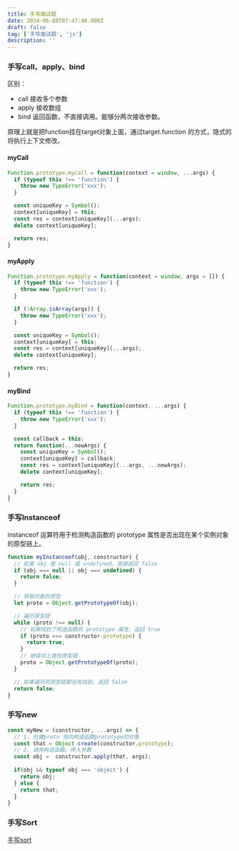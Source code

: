 ```yaml
---
title: 手写面试题
date: 2024-06-08T07:47:40.000Z
draft: false
tag: ['手写面试题', 'js']
description: ''
---
```

### 手写call、apply、bind
区别：
- call 接收多个参数
- apply 接收数组
- bind 返回函数，不直接调用。能够分两次接收参数。

原理上就是把function挂在target对象上面，通过target.function 的方式，隐式的将执行上下文修改。
#### myCall
```js
Function.prototype.myCall = function(context = window, ...args) {
  if (typeof this !== 'function') {
    throw new TypeError('xxx');
  }

  const uniqueKey = Symbol();
  context[uniqueKey] = this;
  const res = context[uniqueKey](...args);
  delete context[uniqueKey];

  return res;
}
```
#### myApply
```js
Function.prototype.myApply = function(context = window, args = []) {
  if (typeof this !== 'function') {
    throw new TypeError('xxx');
  }

  if (!Array.isArray(args)) {
    throw new TypeError('xxx');
  }

  const uniqueKey = Symbol();
  context[uniqueKey] = this;
  const res = context[uniqueKey](...args);
  delete context[uniqueKey];

  return res;
}
```
#### myBind
```js
Function.prototype.myBind = function(context, ...args) {
  if (typeof this !== 'function') {
    throw new TypeError('xxx');
  }

  const callback = this;
  return function(...newArgs) {
    const uniqueKey = Symbol();
    context[uniqueKey] = callback;
    const res = context[uniqueKey](...args, ...newArgs);
    delete context[uniqueKey];

    return res;
  }
}
```

### 手写Instanceof
instanceof 运算符用于检测构造函数的 prototype 属性是否出现在某个实例对象的原型链上。
```js
function myInstanceof(obj, constructor) {
  // 如果 obj 是 null 或 undefined，直接返回 false
  if (obj === null || obj === undefined) {
    return false;
  }

  // 获取对象的原型
  let proto = Object.getPrototypeOf(obj);

  // 遍历原型链
  while (proto !== null) {
    // 如果找到了构造函数的 prototype 属性，返回 true
    if (proto === constructor.prototype) {
      return true;
    }
    // 继续向上查找原型链
    proto = Object.getPrototypeOf(proto);
  }

  // 如果遍历完原型链都没有找到，返回 false
  return false;
}

```

### 手写new
```js
const myNew = (constructor, ...args) => {
  // 1. 创建proto 指向构造函数prototype的对象
  const that = Object.create(constructor.prototype);
  // 2. 调用构造函数。传入参数
  const obj =  constructor.apply(that, args);
  
  if(obj && typeof obj === 'object') {
    return obj;
  } else {
    return that;
  }
}
```

### 手写Sort
[手写sort](./MySort.md)
